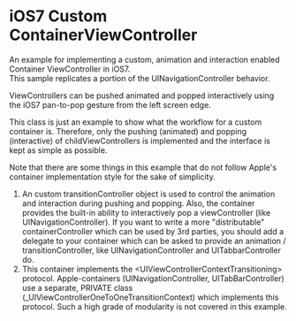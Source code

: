 iOS7 Custom ContainerViewController
===================================

 An example for implementing a custom, animation and interaction enabled Container ViewController in iOS7.
 <br>This sample replicates a portion of the UINavigationController behavior.
 
 ViewControllers can be pushed animated and popped interactively using the iOS7 pan-to-pop gesture from the left screen edge.
 
 This class is just an example to show what the workflow for a custom container is.
 Therefore, only the pushing (animated) and popping (interactive) of childViewControllers is implemented
 and the interface is kept as simple as possible.
 
 Note that there are some things in this example that do not follow Apple's container implementation style for the sake of simplicity.
 
 1.  An custom transitionController object is used to control the animation and interaction during pushing and popping.
Also, the container provides the built-in ability to interactively pop a viewController (like UINavigationController).
If you want to write a more "distributable" containerController which can be used by 3rd parties, you should add a delegate to your container which can be asked to provide an animation / transitionController, like UINavigationController and UITabbarController do.
 2.  This container implements the \<UIViewControllerContextTransitioning\> protocol.
Apple-containers (UINavigationController, UITabBarController) use a separate, PRIVATE class (_UIViewControllerOneToOneTransitionContext) which implements this protocol. Such a high grade of modularity is not covered in this example.
